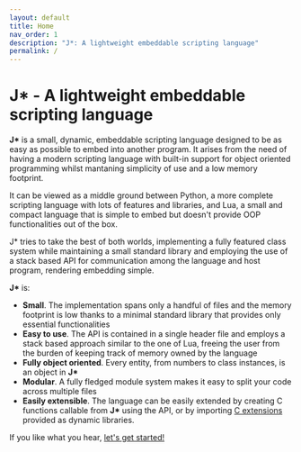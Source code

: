 ```yaml
---
layout: default
title: Home
nav_order: 1
description: "J*: A lightweight embeddable scripting language"
permalink: /
---
```


# J* - A lightweight embeddable scripting language

**J\*** is a small, dynamic, embeddable scripting language designed to be as easy as possible to 
embed into another program. It arises from the need of having a modern scripting language with 
built-in support for object oriented programming whilst mantaning simplicity of use and a low memory
footprint.

It can be viewed as a middle ground between Python, a more complete scripting language with lots of 
features and libraries, and Lua, a small and compact language that is simple to embed but doesn't 
provide OOP functionalities out of the box.  


J* tries to take the best of both worlds, implementing a fully featured class system while 
maintaining a small standard library and employing the use of a stack based API for communication 
among the language and host program, rendering embedding simple.

**J\*** is:
 - **Small**. The implementation spans only a handful of files and the memory footprint is low
   thanks to a minimal standard library that provides only essential functionalities
 - **Easy to use**. The API is contained in a single header file and employs a stack based approach
   similar to the one of Lua, freeing the user from the burden of keeping track of memory owned by
   the language
 - **Fully object oriented**. Every entity, from numbers to class instances, is an object in **J\***
 - **Modular**. A fully fledged module system makes it easy to split your code across multiple files
 - **Easily extensible**. The language can be easily extended by creating C functions callable from
   **J\*** using the API, or by importing [C extensions](https://github.com/bamless/jsocket) 
   provided as dynamic libraries.

If you like what you hear, [let's get started!](getting-started)

